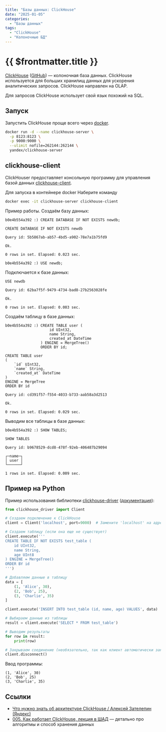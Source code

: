 ```yaml
---
title: "Базы данных: ClickHouse"
date: "2025-01-05"
categories:
  - "Базы данных"
tags:
  - "ClickHouse"
  - "Колоночные БД"
---
```


# {{ $frontmatter.title }}

[ClickHouse](https://clickhouse.com) ([GitHub](https://github.com/ClickHouse/ClickHouse)) — колоночная база данных. ClickHouse используется для больших хранилищ данных для ускорения аналитических запросов. ClickHouse направлен на OLAP.

Для запросов ClickHouse использует свой язык похожий на SQL.
 
## Запуск

Запустить ClickHouse проще всего через [docker](https://hub.docker.com/r/clickhouse/clickhouse-server/).

```bash
docker run -d --name clickhouse-server \
  -p 8123:8123 \
  -p 9000:9000 \
  --ulimit nofile=262144:262144 \
  yandex/clickhouse-server
```

## clickhouse-client

ClickHouser предоставляет консольную программу для управления базой данных [clickhouse-client](https://clickhouse.com/docs/en/integrations/sql-clients/cli).

Для запуска в контейнере docker Наберите команду

```bash
docker exec -it clickhouse-server clickhouse-client
```

Пример работы. Создаём базу данных:

```
b0e4b554a392 :) CREATE DATABASE IF NOT EXISTS newdb;

CREATE DATABASE IF NOT EXISTS newdb

Query id: 5b5867ab-ab57-4bd5-a902-78e7a1b75fd9

Ok.

0 rows in set. Elapsed: 0.023 sec. 

b0e4b554a392 :) USE newdb;
```

Подключается к базе данных:

```
USE newdb

Query id: 62ba7f5f-9479-4734-bad8-27b2563028fe

Ok.

0 rows in set. Elapsed: 0.003 sec.

```

Создаём таблицу в базе данных:

```
b0e4b554a392 :) CREATE TABLE user (
                    id UInt32,
                    name String,
                    created_at DateTime
                ) ENGINE = MergeTree()
                ORDER BY id;

CREATE TABLE user
(
    `id` UInt32,
    `name` String,
    `created_at` DateTime
)
ENGINE = MergeTree
ORDER BY id

Query id: cd391f57-f554-4033-b733-aab58a3d2513

Ok.

0 rows in set. Elapsed: 0.029 sec. 
```

Выводим все таблицы в базе данных:

```
b0e4b554a392 :) SHOW TABLES;

SHOW TABLES

Query id: b9678529-dcd8-478f-92eb-406487b29094

┌─name─┐
│ user │
└──────┘

1 rows in set. Elapsed: 0.009 sec.
```

## Пример на Python

Пример использования библиотеки [clickhouse-driver](https://github.com/mymarilyn/clickhouse-driver) ([документация](https://clickhouse-driver.readthedocs.io/en/latest/)):

```python
from clickhouse_driver import Client

# Создаем подключение к ClickHouse
client = Client('localhost', port=9000)  # Замените 'localhost' на адрес вашего сервера ClickHouse

# Создаем таблицу (если она еще не существует)
client.execute('''
CREATE TABLE IF NOT EXISTS test_table (
    id UInt32,
    name String,
    age UInt8
) ENGINE = MergeTree()
ORDER BY id
''')

# Добавляем данные в таблицу
data = [
    (1, 'Alice', 30),
    (2, 'Bob', 25),
    (3, 'Charlie', 35)
]

client.execute('INSERT INTO test_table (id, name, age) VALUES', data)

# Выбираем данные из таблицы
result = client.execute('SELECT * FROM test_table')

# Выводим результаты
for row in result:
    print(row)

# Закрываем соединение (необязательно, так как клиент автоматически закрывает соединение при завершении работы)
client.disconnect()
```

Ввод программы:

```
(1, 'Alice', 30)
(2, 'Bob', 25)
(3, 'Charlie', 35)
```

## Ссылки

* [Что нужно знать об архитектуре ClickHouse / Алексей Зателепин (Яндекс)](https://www.youtube.com/watch?v=PLMSA_gDdyM)
* [005. Как работает ClickHouse, лекция в ШАД](https://www.youtube.com/watch?v=vbhSrZxm66E) — детально про алгоритмы и способ хранения данных